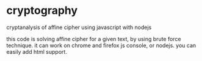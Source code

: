 # cryptography
cryptanalysis of affine cipher using javascript with nodejs

this code is solving affine cipher for a given text, by using brute force technique. it can work on chrome and firefox js console,
or nodejs. you can easily add html support.
